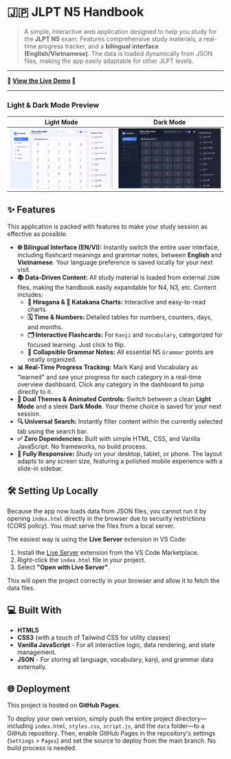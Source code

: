 # 🇯🇵 JLPT N5 Handbook

> A simple, interactive web application designed to help you study for the **JLPT N5** exam. Features comprehensive study materials, a real-time progress tracker, and a **bilingual interface (English/Vietnamese)**. The data is loaded dynamically from JSON files, making the app easily adaptable for other JLPT levels.

-----

**🚀 [View the Live Demo](https://ghuyphan.github.io/n5-handbook/) 🚀**

-----

### Light & Dark Mode Preview

| Light Mode | Dark Mode |
| :---: | :---: |
| ![App Screenshot Light](./AppDemo-Light.png) | ![App Screenshot Dark](./AppDemo-Dark.png) |

## ✨ Features

This application is packed with features to make your study session as effective as possible:

* **🌐 Bilingual Interface (EN/VI):** Instantly switch the entire user interface, including flashcard meanings and grammar notes, between **English** and **Vietnamese**. Your language preference is saved locally for your next visit.
* **📚 Data-Driven Content:** All study material is loaded from external `JSON` files, making the handbook easily expandable for N4, N3, etc. Content includes:
    * **🌸 Hiragana & 🤖 Katakana Charts:** Interactive and easy-to-read charts.
    * **🗓️ Time & Numbers:** Detailed tables for numbers, counters, days, and months.
    * **🗂️ Interactive Flashcards:** For `Kanji` and `Vocabulary`, categorized for focused learning. Just click to flip.
    * **📖 Collapsible Grammar Notes:** All essential N5 `Grammar` points are neatly organized.
* **📊 Real-Time Progress Tracking:** Mark Kanji and Vocabulary as "learned" and see your progress for each category in a real-time overview dashboard. Click any category in the dashboard to jump directly to it.
* **🎨 Dual Themes & Animated Controls:** Switch between a clean **Light Mode** and a sleek **Dark Mode**. Your theme choice is saved for your next session.
* **🔍 Universal Search:** Instantly filter content within the currently selected tab using the search bar.
* **✅ Zero Dependencies:** Built with simple HTML, CSS, and Vanilla JavaScript. No frameworks, no build process.
* **📱 Fully Responsive:** Study on your desktop, tablet, or phone. The layout adapts to any screen size, featuring a polished mobile experience with a slide-in sidebar.

## 🛠️ Setting Up Locally

Because the app now loads data from JSON files, you cannot run it by opening `index.html` directly in the browser due to security restrictions (CORS policy). You must serve the files from a local server.

The easiest way is using the **Live Server** extension in VS Code:
1.  Install the [Live Server](https://marketplace.visualstudio.com/items?itemName=ritwickdey.LiveServer) extension from the VS Code Marketplace.
2.  Right-click the `index.html` file in your project.
3.  Select **"Open with Live Server"**.

This will open the project correctly in your browser and allow it to fetch the data files.

## 💻 Built With

* **HTML5**
* **CSS3** (with a touch of Tailwind CSS for utility classes)
* **Vanilla JavaScript** - For all interactive logic, data rendering, and state management.
* **JSON** - For storing all language, vocabulary, kanji, and grammar data externally.

## 🌐 Deployment

This project is hosted on **GitHub Pages**.

To deploy your own version, simply push the entire project directory—including `index.html`, `styles.css`, `script.js`, and the `data` folder—to a GitHub repository. Then, enable GitHub Pages in the repository's settings (`Settings` > `Pages`) and set the source to deploy from the main branch. No build process is needed.